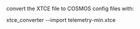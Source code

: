 

convert the XTCE file to COSMOS config files with:

 xtce_converter --import telemetry-min.xtce <output dir>
